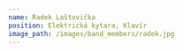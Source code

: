 ```yaml
---
name: Radek Laštovička
position: Elektrická kytara, Klavír
image_path: /images/band_members/radek.jpg
---
```

